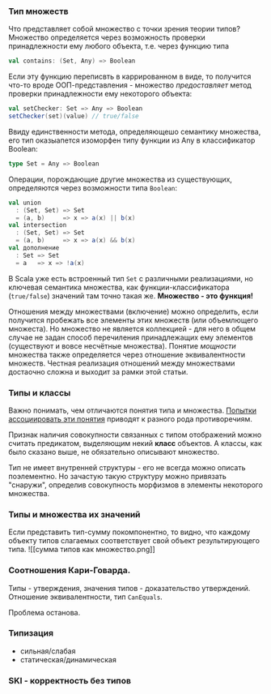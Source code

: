 
### Тип множеств

Что представляет собой множество с точки зрения теории типов? Множество определяется через возможность проверки принадлежности ему любого объекта, т.е. через функцию типа
```scala
val contains: (Set, Any) => Boolean
```
Если эту функцию переписвть в каррированном в виде, то получится что-то вроде ООП-представления - множество *предоставляет* метод проверки принадлежности ему некоторого объекта:
```scala
val setChecker: Set => Any => Boolean
setChecker(set)(value) // true/false
```

Ввиду единственности метода, определяющешо семантику множества, его тип оказыапется изоморфен типу функции из Any в классификатор Boolean:
```scala
type Set = Any => Boolean
```
Операции, порождающие другие множества из существующих, определяются через возможности типа `Boolean`:
```scala
val union
  : (Set, Set) => Set
  = (a, b)     => x => a(x) || b(x)
val intersection
  : (Set, Set) => Set
  = (a, b)     => x => a(x) && b(x)
val дополнение
  : Set => Set
  = a   => x => !a(x)
```
В Scala уже есть встроенный тип `Set` с различными реализациями, но ключевая семантика множества, как функции-классификатора (`true/false`) значений там точно такая же. **Множество - это функция!**

Отношения между множествами (включение) можно определить, если получится пробежать все элементы этих множеств (или объемлющего множеста). Но множество не является коллекцией - для него в общем случае не задан способ перечиления принадлежащих ему элементов (существуют и вовсе несчётные множества). Понятие *мощности* множества также определяется через отношение эквивалентности множеств. Честная реализация отношений между множествами достаочно сложна и выходит за рамки этой статьи.

### Типы и классы

Важно понимать, чем отличаются понятия типа и множества. [Попытки ассоциировать эти понятия](https://habr.com/ru/post/713800/) приводят к разного рода противоречиям.

Признак наличия совокупности связанных с типом отображений можно считать предикатом, выделяющим некий **класс** объектов. А классы, как было сказано выше, не обязательно описывают множество.

Тип не имеет внутренней структуры - его не всегда можно описать поэлементно. Но зачастую такую структуру можно привязать "снаружи", определив совокупность морфизмов в элементы некоторого множества.

### Типы и множества их значений

Если представить тип-сумму покомпонентно, то видно, что каждому объекту типов слагаемых соответствует свой объект результирующего типа.
![[сумма типов как множество.png]]

### Соотношения Кари-Говарда.
Типы - утверждения, значения типов - доказательство утверждений.
Отношение эквивалентности, тип `CanEquals`.

Проблема останова.


### Типизация
- сильная/слабая
- статическая/динамическая

### SKI - корректность без типов